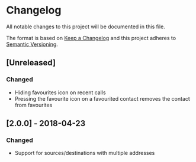 # Changelog
All notable changes to this project will be documented in this file.

The format is based on [Keep a Changelog](http://keepachangelog.com/en/1.0.0/)
and this project adheres to [Semantic Versioning](http://semver.org/spec/v2.0.0.html).

## [Unreleased]
### Changed
 - Hiding favourites icon on recent calls
 - Pressing the favourite icon on a favourited contact removes the contact from favourites

## [2.0.0] - 2018-04-23
### Changed
 - Support for sources/destinations with multiple addresses
 